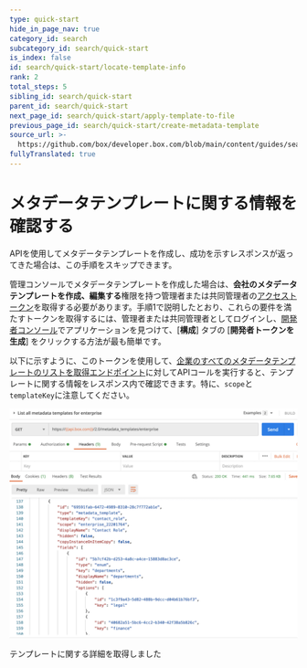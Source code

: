 ```yaml
---
type: quick-start
hide_in_page_nav: true
category_id: search
subcategory_id: search/quick-start
is_index: false
id: search/quick-start/locate-template-info
rank: 2
total_steps: 5
sibling_id: search/quick-start
parent_id: search/quick-start
next_page_id: search/quick-start/apply-template-to-file
previous_page_id: search/quick-start/create-metadata-template
source_url: >-
  https://github.com/box/developer.box.com/blob/main/content/guides/search/quick-start/2-locate-template-info.md
fullyTranslated: true
---
```

# メタデータテンプレートに関する情報を確認する

<Message warning>

APIを使用してメタデータテンプレートを作成し、成功を示すレスポンスが返ってきた場合は、この手順をスキップできます。

</Message>

管理コンソールでメタデータテンプレートを作成した場合は、**会社のメタデータテンプレートを作成、編集する**権限を持つ管理者または共同管理者の[アクセストークン][at]を取得する必要があります。手順1で説明したとおり、これらの要件を満たすトークンを取得するには、管理者または共同管理者としてログインし、[開発者コンソール][dc]でアプリケーションを見つけて、\[**構成**] タブの \[**開発者トークンを生成**] をクリックする方法が最も簡単です。 

以下に示すように、このトークンを使用して、[企業のすべてのメタデータテンプレートのリストを取得エンドポイント][metadata-list]に対してAPIコールを実行すると、テンプレートに関する情報をレスポンス内で確認できます。特に、`scope`と`templateKey`に注意してください。 

<ImageFrame center>

![すべてのテンプレートのリストを取得](./images/list-all-templates.png)

</ImageFrame>

<Next>

テンプレートに関する詳細を取得しました

</Next>

[at]: g://authentication/tokens/

[dc]: https://account.box.com/developers/console

[metadata-list]: e://get-metadata-templates-enterprise/
